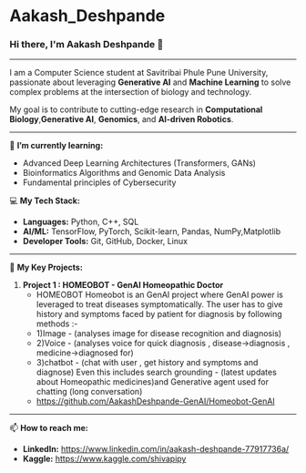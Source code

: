 # Aakash_Deshpande
### Hi there, I'm Aakash Deshpande 👋

---

I am a Computer Science student at Savitribai Phule Pune University, passionate about leveraging **Generative AI** and **Machine Learning** to solve complex problems at the intersection of biology and technology.

My goal is to contribute to cutting-edge research in **Computational Biology**,**Generative AI**, **Genomics**, and **AI-driven Robotics**.

---

🌱 **I’m currently learning:**
*   Advanced Deep Learning Architectures (Transformers, GANs)
*   Bioinformatics Algorithms and Genomic Data Analysis
*   Fundamental principles of Cybersecurity

💻 **My Tech Stack:**
*   **Languages:** Python, C++, SQL
*   **AI/ML:** TensorFlow, PyTorch, Scikit-learn, Pandas, NumPy,Matplotlib
*   **Developer Tools:** Git, GitHub, Docker, Linux

---

🔭 **My Key Projects:**

1.  **Project 1 : HOMEOBOT - GenAI Homeopathic Doctor**
    *   HOMEOBOT
      Homeobot is an GenAI project where GenAI power is leveraged to treat diseases symptomatically.
      The user has to give history and symptoms faced by patient for diagnosis by following methods :-
      * 1)Image - (analyses image for disease recognition and diagnosis)
      * 2)Voice - (analyses voice for quick diagnosis , disease->diagnosis , medicine->diagnosed for)
      * 3)chatbot - (chat with user , get history and symptoms and diagnose)
Even this includes search grounding - (latest updates about Homeopathic medicines)and Generative agent used for chatting (long conversation)
    *   https://github.com/AakashDeshpande-GenAI/Homeobot-GenAI

---

📫 **How to reach me:**
*   **LinkedIn:** https://www.linkedin.com/in/aakash-deshpande-77917736a/
*   **Kaggle:** https://www.kaggle.com/shivapipy
